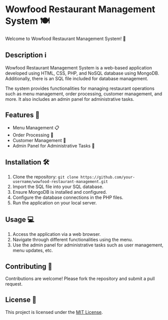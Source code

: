 # Wowfood Restaurant Management System 🍽️

Welcome to Wowfood Restaurant Management System! 🎉  

## Description ℹ️  

Wowfood Restaurant Management System is a web-based application developed using HTML, CSS, PHP, and NoSQL database using MongoDB. Additionally, there is an SQL file included for database management.  

The system provides functionalities for managing restaurant operations such as menu management, order processing, customer management, and more. It also includes an admin panel for administrative tasks.  

## Features 🚀  

- Menu Management 📋  
- Order Processing 🛒  
- Customer Management 👥  
- Admin Panel for Administrative Tasks 🔧  

## Installation 🛠️  

1. Clone the repository: `git clone https://github.com/your-username/wowfood-restaurant-management.git`  
2. Import the SQL file into your SQL database.  
3. Ensure MongoDB is installed and configured.  
4. Configure the database connections in the PHP files.  
5. Run the application on your local server.  

## Usage 💻  

1. Access the application via a web browser.  
2. Navigate through different functionalities using the menu.  
3. Use the admin panel for administrative tasks such as user management, menu updates, etc.  

## Contributing 🤝  

Contributions are welcome! Please fork the repository and submit a pull request.  

## License 📝  

This project is licensed under the [MIT License](LICENSE).  
